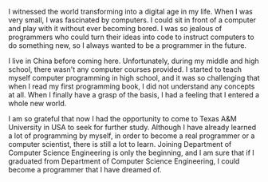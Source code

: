 I witnessed the world transforming into a digital age in my life. When I was very small, I was fascinated by computers. I could sit in front of a computer and play with it without ever becoming bored. I was so jealous of programmers who could turn their ideas into code to instruct computers to do something new, so I always wanted to be a programmer in the future. 

I live in China before coming here. Unfortunately, during my middle and high school, there wasn't any computer courses provided. I started to teach myself computer programming in high school, and it was so challenging that when I read my first programming book, I did not understand any concepts at all. When I finally have a grasp of the basis, I had a feeling that I entered a whole new world. 

I am so grateful that now I had the opportunity to come to Texas A&M University in USA to seek for further study. Although I have already learned a lot of programming by myself, in order to become a real programmer or a computer scientist, there is still a lot to learn. Joining Department of Computer Science Engineering is only the beginning, and I am sure that if I graduated from Department of Computer Science Engineering, I could become a programmer that I have dreamed of. 

